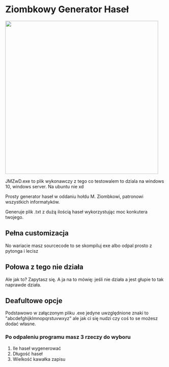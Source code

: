 # Ziombkowy Generator Haseł
<img src="https://cdn.discordapp.com/attachments/1016613165359968277/1205565028527251526/cos.png?ex=65d8d4ed&is=65c65fed&hm=95a8857db00009cb24b52312fff57c6ceafbe67f31f99c59fc9c4479f56e23fb&" width="480"/> 

JMZwD.exe to plik wykonawczy
z tego co testowalem to dziala na windows 10, windows server. Na ubuntu nie xd

Prosty generator haseł w oddaniu hołdu M. Ziombkowi, patronowi wszystkich informatyków.

Generuje plik .txt z dużą ilością haseł wykorzystując moc konkutera twojego.

## Pełna customizacja
No wariacie masz sourcecode to se skompiluj exe albo odpal prosto z pytonga i lecisz
## Połowa z tego nie działa
Ale jak to? Zapytasz się. A ja na to mówię: jeśli nie działa a jest głupie to tak naprawde działa.
## Deafultowe opcje
Podstawowo w załączonym pliku .exe jedyne uwzględnione znaki to "abcdefghijklmnopqrstuvwxyz" ale jak ci się nudzi czy coś to se możesz dodać własne.

### Po odpaleniu programu masz 3 rzeczy do wyboru
1. Ile haseł wygenerować
2. Długość haseł
3. Wielkość kawałka zapisu

